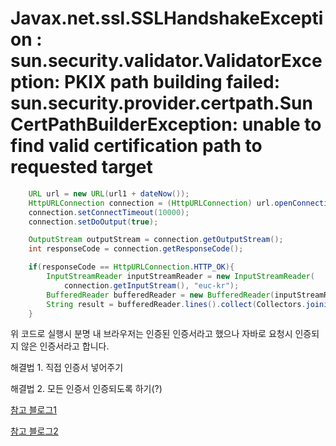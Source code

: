 
# Javax.net.ssl.SSLHandshakeException : sun.security.validator.ValidatorException: PKIX path building failed: sun.security.provider.certpath.SunCertPathBuilderException: unable to find valid certification path to requested target

``` Java
    URL url = new URL(url1 + dateNow());
    HttpURLConnection connection = (HttpURLConnection) url.openConnection();
    connection.setConnectTimeout(10000);
    connection.setDoOutput(true);

    OutputStream outputStream = connection.getOutputStream();
    int responseCode = connection.getResponseCode();

    if(responseCode == HttpURLConnection.HTTP_OK){
        InputStreamReader inputStreamReader = new InputStreamReader(
            connection.getInputStream(), "euc-kr");
        BufferedReader bufferedReader = new BufferedReader(inputStreamReader);
        String result = bufferedReader.lines().collect(Collectors.joining(System.lineSeparator()));
    }
```

위 코드로 실행시 분명 내 브라우저는 인증된 인증서라고 했으나 자바로 요청시 인증되지 않은 인증서라고 합니다.

해결법 1. 직접 인증서 넣어주기

해결법 2. 모든 인증서 인증되도록 하기(?)

[참고 블로그1](https://velog.io/@csk917work/%EC%98%A4%ED%94%88-API-%EC%82%AC%EC%9A%A9%EC%8B%9C-SSL-PKIX-path-building)

[참고 블로그2](https://goddaehee.tistory.com/268)

